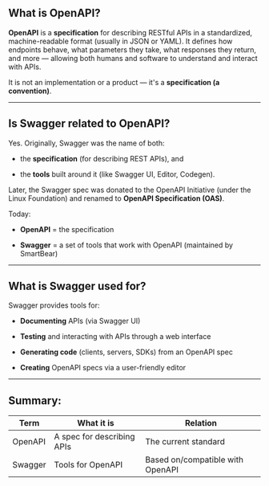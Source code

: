 ## What is OpenAPI?

**OpenAPI** is a **specification** for describing RESTful APIs in a standardized, machine-readable format (usually in JSON or YAML). It defines how endpoints behave, what parameters they take, what responses they return, and more — allowing both humans and software to understand and interact with APIs.

It is not an implementation or a product — it's a **specification (a convention)**.

---

## Is Swagger related to OpenAPI?

Yes. Originally, Swagger was the name of both:

- the **specification** (for describing REST APIs), and
    
- the **tools** built around it (like Swagger UI, Editor, Codegen).
    

Later, the Swagger spec was donated to the OpenAPI Initiative (under the Linux Foundation) and renamed to **OpenAPI Specification (OAS)**.

Today:

- **OpenAPI** = the specification
    
- **Swagger** = a set of tools that work with OpenAPI (maintained by SmartBear)
    

---

## What is Swagger used for?

Swagger provides tools for:

- **Documenting** APIs (via Swagger UI)
    
- **Testing** and interacting with APIs through a web interface
    
- **Generating code** (clients, servers, SDKs) from an OpenAPI spec
    
- **Creating** OpenAPI specs via a user-friendly editor
    

---

## **Summary:**

|Term|What it is|Relation|
|---|---|---|
|OpenAPI|A spec for describing APIs|The current standard|
|Swagger|Tools for OpenAPI|Based on/compatible with OpenAPI|
